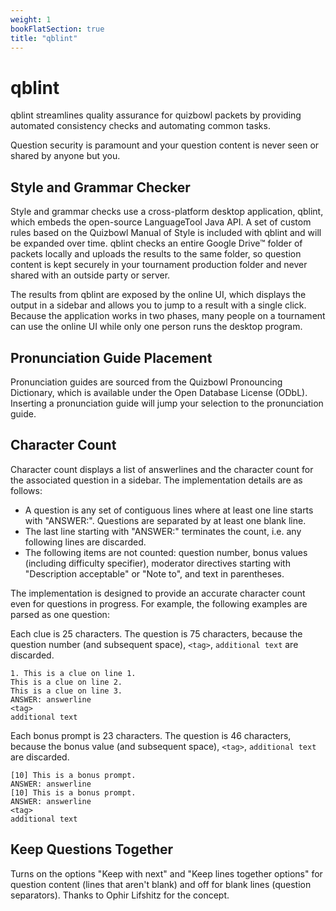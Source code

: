 ```yaml
---
weight: 1
bookFlatSection: true
title: "qblint"
---
```


# qblint

qblint streamlines quality assurance for quizbowl packets by providing automated consistency checks and automating common tasks.

Question security is paramount and your question content is never seen or shared by anyone but you.

## Style and Grammar Checker

Style and grammar checks use a cross-platform desktop application, qblint, which embeds the open-source LanguageTool Java API. A set of custom rules based on the Quizbowl Manual of Style is included with qblint and will be expanded over time. qblint checks an entire Google Drive™ folder of packets locally and uploads the results to the same folder, so question content is kept securely in your tournament production folder and never shared with an outside party or server.

The results from qblint are exposed by the online UI, which displays the output in a sidebar and allows you to jump to a result with a single click. Because the application works in two phases, many people on a tournament can use the online UI while only one person runs the desktop program.

## Pronunciation Guide Placement

Pronunciation guides are sourced from the Quizbowl Pronouncing Dictionary, which is available under the Open Database License (ODbL). Inserting a pronunciation guide will jump your selection to the pronunciation guide.

## Character Count

Character count displays a list of answerlines and the character count for the associated question in a sidebar. The implementation details are as follows:
* A question is any set of contiguous lines where at least one line starts with "ANSWER:". Questions are separated by at least one blank line. 
* The last line starting with "ANSWER:" terminates the count, i.e. any following lines are discarded.
* The following items are not counted: question number, bonus values (including difficulty specifier), moderator directives starting with "Description acceptable" or "Note to", and text in parentheses.

The implementation is designed to provide an accurate character count even for questions in progress. For example, the following examples are parsed as one question:

Each clue is 25 characters. The question is 75 characters, because the question number (and subsequent space), `<tag>`, `additional text` are discarded. 

    1. This is a clue on line 1.
    This is a clue on line 2.
    This is a clue on line 3.
    ANSWER: answerline
    <tag>
    additional text

Each bonus prompt is 23 characters. The question is 46 characters, because the bonus value (and subsequent space), `<tag>`, `additional text` are discarded.
    
    [10] This is a bonus prompt.
    ANSWER: answerline
    [10] This is a bonus prompt.
    ANSWER: answerline
    <tag>
    additional text

## Keep Questions Together

Turns on the options "Keep with next" and "Keep lines together options" for question content (lines that aren't blank) and off for blank lines (question separators). Thanks to Ophir Lifshitz for the concept. 